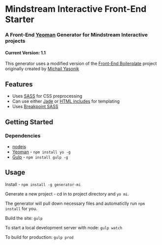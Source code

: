 # Mindstream Interactive Front-End Starter

### A Front-End [Yeoman](http://yeoman.io) Generator for Mindstream Interactive projects

#### Current Version: 1.1

This generator uses a modified version of the [Front-End Boilerplate](https://github.com/myasonik/Front-end_Boilerplate) project originally created by [Michail Yasonik](https://github.com/myasonik)

## Features

- Uses [SASS](http://sass-lang.com/) for CSS preprocessing
- Can use either [Jade](http://www.getbootstrap.com) or [HTML includes](https://www.npmjs.com/package/gulp-file-include) for templating
- Uses [Breakpoint SASS](http://breakpoint-sass.com/)

## Getting Started

### Dependencies

- [nodejs](https://nodejs.org/)
- [Yeoman](http://yeoman.io) - `npm install yo -g`
- [Gulp](http://gulpjs.com/) - `npm install gulp -g`

## Usage

Install - `npm install -g generator-mi`

Generate a new project - cd in to project directory and `yo mi`.

The generator will pull down necessary files and automaticlly run `npm install` for you.

Build the site: `gulp`

To start a local development server with node: `gulp watch`

To build for production: `gulp prod`
